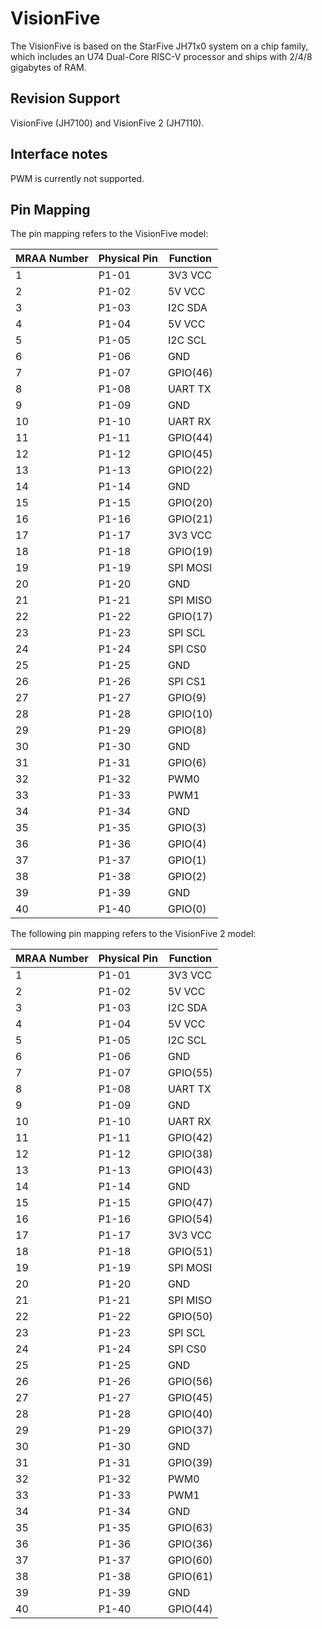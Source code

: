 VisionFive
============

The VisionFive is based on the StarFive JH71x0 system on a chip family, which
includes an U74 Dual-Core RISC-V processor and ships with 2/4/8 gigabytes of RAM.

Revision Support
----------------

VisionFive (JH7100) and VisionFive 2 (JH7110).

Interface notes
---------------

PWM is currently not supported.

Pin Mapping
-----------

The pin mapping refers to the VisionFive model:

| MRAA Number | Physical Pin | Function |
|-------------|--------------|----------|
| 1           | P1-01        | 3V3 VCC  |
| 2           | P1-02        | 5V VCC   |
| 3           | P1-03        | I2C SDA  |
| 4           | P1-04        | 5V VCC   |
| 5           | P1-05        | I2C SCL  |
| 6           | P1-06        | GND      |
| 7           | P1-07        | GPIO(46) |
| 8           | P1-08        | UART TX  |
| 9           | P1-09        | GND      |
| 10          | P1-10        | UART RX  |
| 11          | P1-11        | GPIO(44) |
| 12          | P1-12        | GPIO(45) |
| 13          | P1-13        | GPIO(22) |
| 14          | P1-14        | GND      |
| 15          | P1-15        | GPIO(20) |
| 16          | P1-16        | GPIO(21) |
| 17          | P1-17        | 3V3 VCC  |
| 18          | P1-18        | GPIO(19) |
| 19          | P1-19        | SPI MOSI |
| 20          | P1-20        | GND      |
| 21          | P1-21        | SPI MISO |
| 22          | P1-22        | GPIO(17) |
| 23          | P1-23        | SPI SCL  |
| 24          | P1-24        | SPI CS0  |
| 25          | P1-25        | GND      |
| 26          | P1-26        | SPI CS1  |
| 27          | P1-27        | GPIO(9)  |
| 28          | P1-28        | GPIO(10) |
| 29          | P1-29        | GPIO(8)  |
| 30          | P1-30        | GND      |
| 31          | P1-31        | GPIO(6)  |
| 32          | P1-32        | PWM0     |
| 33          | P1-33        | PWM1     |
| 34          | P1-34        | GND      |
| 35          | P1-35        | GPIO(3)  |
| 36          | P1-36        | GPIO(4)  |
| 37          | P1-37        | GPIO(1)  |
| 38          | P1-38        | GPIO(2)  |
| 39          | P1-39        | GND      |
| 40          | P1-40        | GPIO(0)  |

The following pin mapping refers to the VisionFive 2 model:

| MRAA Number | Physical Pin | Function |
|-------------|--------------|----------|
| 1           | P1-01        | 3V3 VCC  |
| 2           | P1-02        | 5V VCC   |
| 3           | P1-03        | I2C SDA  |
| 4           | P1-04        | 5V VCC   |
| 5           | P1-05        | I2C SCL  |
| 6           | P1-06        | GND      |
| 7           | P1-07        | GPIO(55) |
| 8           | P1-08        | UART TX  |
| 9           | P1-09        | GND      |
| 10          | P1-10        | UART RX  |
| 11          | P1-11        | GPIO(42) |
| 12          | P1-12        | GPIO(38) |
| 13          | P1-13        | GPIO(43) |
| 14          | P1-14        | GND      |
| 15          | P1-15        | GPIO(47) |
| 16          | P1-16        | GPIO(54) |
| 17          | P1-17        | 3V3 VCC  |
| 18          | P1-18        | GPIO(51) |
| 19          | P1-19        | SPI MOSI |
| 20          | P1-20        | GND      |
| 21          | P1-21        | SPI MISO |
| 22          | P1-22        | GPIO(50) |
| 23          | P1-23        | SPI SCL  |
| 24          | P1-24        | SPI CS0  |
| 25          | P1-25        | GND      |
| 26          | P1-26        | GPIO(56) |
| 27          | P1-27        | GPIO(45) |
| 28          | P1-28        | GPIO(40) |
| 29          | P1-29        | GPIO(37) |
| 30          | P1-30        | GND      |
| 31          | P1-31        | GPIO(39) |
| 32          | P1-32        | PWM0     |
| 33          | P1-33        | PWM1     |
| 34          | P1-34        | GND      |
| 35          | P1-35        | GPIO(63) |
| 36          | P1-36        | GPIO(36) |
| 37          | P1-37        | GPIO(60) |
| 38          | P1-38        | GPIO(61) |
| 39          | P1-39        | GND      |
| 40          | P1-40        | GPIO(44) |

